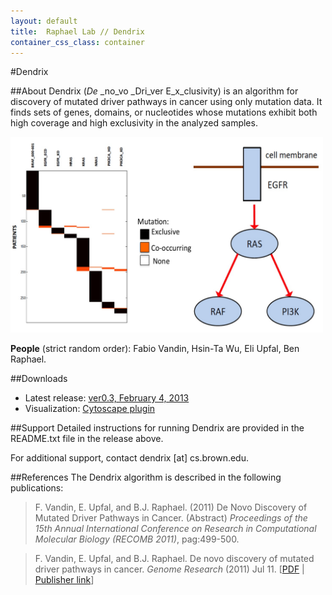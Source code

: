 ```yaml
---
layout: default
title:  Raphael Lab // Dendrix
container_css_class: container
---
```


#Dendrix

##About
Dendrix (_De_ _no_vo _Dri_ver E_x_clusivity) is an algorithm for discovery of mutated driver pathways in cancer using only mutation data. It finds sets of genes, domains, or nucleotides whose mutations exhibit both high coverage and high exclusivity in the analyzed samples. 

<img src="Dendrix.jpg" style="width: 500px"/>

**People** (strict random order): Fabio Vandin, Hsin-Ta Wu, Eli Upfal, Ben Raphael.

<a name="download"></a>
##Downloads

* Latest release: [ver0.3, February 4, 2013](http://bio.cs.brown.edu/software/Dendrix/Dendrix_v0.3.zip)
* Visualization: [Cytoscape plugin](http://bio.cs.brown.edu/software/HotNet/HotNetCytoscape.tar.gz)

##Support
Detailed instructions for running Dendrix are provided in the README.txt file in the release above.

For additional support, contact dendrix [at] cs.brown.edu.

<a name="reference"></a>
##References
The Dendrix algorithm is described in the following publications:

>F. Vandin, E. Upfal, and B.J. Raphael. (2011)
>De Novo Discovery of Mutated Driver Pathways in Cancer. (Abstract)
>*Proceedings of the 15th Annual International Conference on Research in Computational Molecular Biology (RECOMB 2011)*, pag:499-500.

>F. Vandin, E. Upfal, and B.J. Raphael.
>De novo discovery of mutated driver pathways in cancer.
>*Genome Research* (2011) Jul 11. [[PDF](http://compbio.cs.brown.edu/publications/papers/VandinUpfalRaphael_GR_Dendrix.pdf) | [Publisher link](http://dx.doi.org/10.1101/gr.120477.111)]